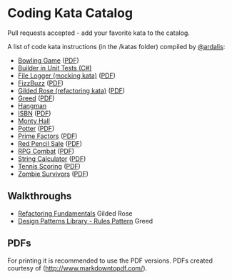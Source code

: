 Coding Kata Catalog
===================

Pull requests accepted - add your favorite kata to the catalog.

A list of code kata instructions (in the /katas folder) compiled by [@ardalis](http://twitter.com/ardalis):

- [Bowling Game](katas/Bowling%20Game.md) ([PDF](https://github.com/ardalis/kata-catalog/raw/master/katas/Bowling%20Game.pdf))
- [Builder in Unit Tests (C#)](https://github.com/ardalis/BuilderTestSample)
- [File Logger (mocking kata)](katas/File%20Logger.md) ([PDF](https://github.com/ardalis/kata-catalog/raw/master/katas/File%20Logger.pdf))
- [FizzBuzz](katas/FizzBuzz.md) ([PDF](https://github.com/ardalis/kata-catalog/raw/master/katas/FizzBuzz.pdf))
- [Gilded Rose (refactoring kata)](katas/Gilded%20Rose.md)  ([PDF](https://github.com/ardalis/kata-catalog/raw/master/katas/Gilded%20Rose.pdf))
- [Greed](katas/Greed.md) ([PDF](https://github.com/ardalis/kata-catalog/raw/master/katas/Greed.pdf))
- [Hangman](katas/Hangman.md)
- [ISBN](katas/ISBN.md) ([PDF](https://github.com/ardalis/kata-catalog/raw/master/katas/ISBN.pdf))
- [Monty Hall](katas/Monty%20Hall.md)
- [Potter](katas/Potter.md) ([PDF](https://github.com/ardalis/kata-catalog/raw/master/katas/Potter.pdf))
- [Prime Factors](katas/Prime%20Factors.md)  ([PDF](https://github.com/ardalis/kata-catalog/raw/master/katas/Prime%20Factors.pdf))
- [Red Pencil Sale](katas/Red%20Pencil%20Sale.md) ([PDF](https://github.com/ardalis/kata-catalog/raw/master/katas/Red%20Pencil%20Sale.pdf))
- [RPG Combat](katas/RPG%20Combat.md)  ([PDF](https://github.com/ardalis/kata-catalog/raw/master/katas/RPG%20Combat.pdf))
- [String Calculator](<katas/String%20Calculator.md>) ([PDF](https://github.com/ardalis/kata-catalog/raw/master/katas/String%20Calculator.pdf))
- [Tennis Scoring](katas/Tennis%20Scoring.md) ([PDF](https://github.com/ardalis/kata-catalog/raw/master/katas/Tennis%20Scoring.pdf))
- [Zombie Survivors](katas/Zombie%20Survivors.md)  ([PDF](https://github.com/ardalis/kata-catalog/raw/master/katas/Zombie%20Survivors.pdf))

## Walkthroughs

- [Refactoring Fundamentals](https://www.pluralsight.com/courses/refactoring-fundamentals) Gilded Rose
- [Design Patterns Library - Rules Pattern](https://www.pluralsight.com/courses/patterns-library) Greed

## PDFs

For printing it is recommended to use the PDF versions. PDFs created courtesy of (http://www.markdowntopdf.com/).
